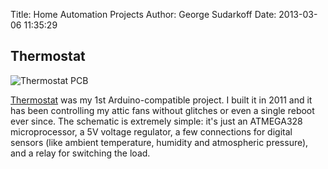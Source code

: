 Title: Home Automation Projects
Author: George Sudarkoff
Date: 2013-03-06 11:35:29

## Thermostat

![Thermostat PCB](https://raw.github.com/sudarkoff/thermostat/master/eagle/board.png)

[Thermostat](https://github.com/sudarkoff/thermostat) was my 1st Arduino-compatible project. I built it in 2011 and it has been controlling my attic fans without glitches or even a single reboot ever since. The schematic is extremely simple: it's just an ATMEGA328 microprocessor, a 5V voltage regulator, a few connections for digital sensors (like ambient temperature, humidity and atmospheric pressure), and a relay for switching the load.
